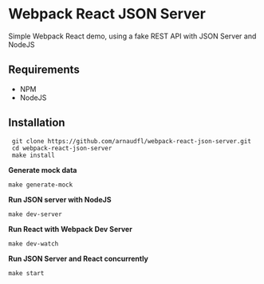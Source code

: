 # Webpack React JSON Server

Simple Webpack React demo, using a fake REST API with JSON Server and NodeJS

## Requirements

* NPM
* NodeJS

## Installation

```
 git clone https://github.com/arnaudfl/webpack-react-json-server.git
 cd webpack-react-json-server
 make install
```

**Generate mock data**

```
make generate-mock
```

**Run JSON server with NodeJS**

```
make dev-server
```

**Run React with Webpack Dev Server**

```
make dev-watch
```

**Run JSON Server and React concurrently**

```
make start
```
